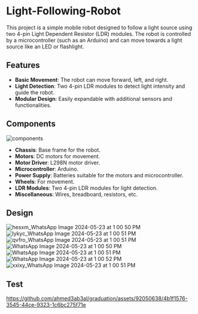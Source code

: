 # Light-Following-Robot
This project is a simple mobile robot designed to follow a light source using two 4-pin Light Dependent Resistor (LDR) modules. The robot is controlled by a microcontroller (such as an Arduino) and can move towards a light source like an LED or flashlight.

## **Features**
- **Basic Movement**: The robot can move forward, left, and right.
- **Light Detection**: Two 4-pin LDR modules to detect light intensity and guide the robot.
- **Modular Design**: Easily expandable with additional sensors and functionalities.

## **Components**
![components](https://github.com/ahmed3ab3al/graduation/assets/92050638/b7ec3a45-f27d-4a34-adb4-72dfe6638b83)

- **Chassis**: Base frame for the robot.
- **Motors**: DC motors for movement.
- **Motor Driver**: L298N motor driver.
- **Microcontroller**: Arduino.
- **Power Supply**: Batteries suitable for the motors and microcontroller.
- **Wheels**: For movement.
- **LDR Modules**: Two 4-pin LDR modules for light detection.
- **Miscellaneous**: Wires, breadboard, resistors, etc.

## **Design**
![hesxm_WhatsApp Image 2024-05-23 at 1 00 50 PM](https://github.com/ahmed3ab3al/graduation/assets/92050638/eb1d3f5f-62d5-47b5-bb3e-343549878384)
![lykyc_WhatsApp Image 2024-05-23 at 1 00 51 PM](https://github.com/ahmed3ab3al/graduation/assets/92050638/d6c3b5c7-1cc5-4bb9-a368-59e94774b5fc)
![qvfro_WhatsApp Image 2024-05-23 at 1 00 51 PM](https://github.com/ahmed3ab3al/graduation/assets/92050638/57b9b70e-2181-4011-bf40-46845d0d5bb1)
![WhatsApp Image 2024-05-23 at 1 00 50 PM](https://github.com/ahmed3ab3al/graduation/assets/92050638/cedb6d8e-1d76-43f0-a90b-ba4a379cf668)
![WhatsApp Image 2024-05-23 at 1 00 51 PM](https://github.com/ahmed3ab3al/graduation/assets/92050638/751aab0d-a66f-47de-a38f-6ed65543f071)
![WhatsApp Image 2024-05-23 at 1 00 52 PM](https://github.com/ahmed3ab3al/graduation/assets/92050638/1c849f63-ddfc-416c-8869-d4fc67ae4baf)
![xxixy_WhatsApp Image 2024-05-23 at 1 00 51 PM](https://github.com/ahmed3ab3al/graduation/assets/92050638/0dbc2a9b-d3db-483f-b2bb-208652dad417)

## **Test**
https://github.com/ahmed3ab3al/graduation/assets/92050638/4b1f1576-3545-44ce-9323-1c6bc275f71e




